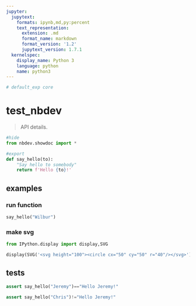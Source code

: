 ```yaml
---
jupyter:
  jupytext:
    formats: ipynb,md,py:percent
    text_representation:
      extension: .md
      format_name: markdown
      format_version: '1.2'
      jupytext_version: 1.7.1
  kernelspec:
    display_name: Python 3
    language: python
    name: python3
---
```


```python
# default_exp core
```

# test_nbdev

> API details.

```python
#hide
from nbdev.showdoc import *
```

```python
#export
def say_hello(to):
    "Say hello to somebody"
    return f'Hello {to}!'
```

## examples


### run function

```python
say_hello("Wilbur")
```

### make svg

```python
from IPython.display import display,SVG
```

```python
display(SVG('<svg height="100"><circle cx="50" cy="50" r="40"/></svg>'))
```

## tests 

```python
assert say_hello("Jeremy")=="Hello Jeremy!"
```

```python
assert say_hello("Chris")!="Hello Jeremy!"
```

```python

```
